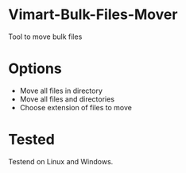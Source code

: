 # Vimart-Bulk-Files-Mover
Tool to move bulk files

# Options
- Move all files in directory
- Move all files and directories
- Choose extension of files to move

# Tested
Testend on Linux and Windows.


